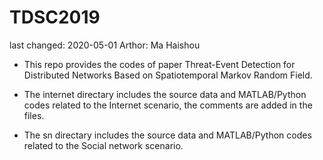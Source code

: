 # TDSC2019

last changed: 2020-05-01
Arthor: Ma Haishou

- This repo provides the codes of paper Threat-Event Detection for Distributed Networks Based on Spatiotemporal Markov Random Field.

- The internet directary includes the source data and MATLAB/Python codes related to the Internet scenario, the comments are added in the files.

- The sn directary includes the source data and MATLAB/Python codes related to the Social network scenario.
